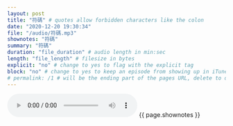```yaml
---
layout: post
title: "符碼" # quotes allow forbidden characters like the colon
date: "2020-12-20 19:30:34"
file: "/audio/符碼.mp3"
shownotes: "符碼"
summary: "符碼"
duration: "file_duration" # audio length in min:sec
length: "file_length" # filesize in bytes
explicit: "no" # change to yes to flag with the explicit tag
block: "no" # change to yes to keep an episode from showing up in iTunes
# permalink: /1 # will be the ending part of the pages URL, delete to default to the title
---
```


<audio controls>
<source src="{{site.url}}{{site.baseurl}}{{ page.file }}" type="audio/x-mp3">
Your browser does not support the audio element.
</audio>
{{ page.shownotes }}
